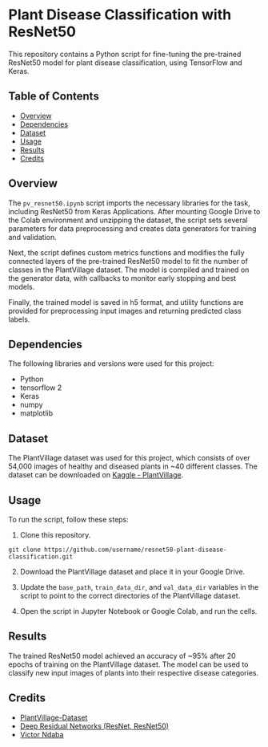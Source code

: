 # Plant Disease Classification with ResNet50

This repository contains a Python script for fine-tuning the pre-trained ResNet50 model for plant disease classification, using TensorFlow and Keras.

## Table of Contents
- [Overview](#overview)
- [Dependencies](#dependencies)
- [Dataset](#dataset)
- [Usage](#usage)
- [Results](#results)
- [Credits](#credits)

## Overview
The `pv_resnet50.ipynb` script imports the necessary libraries for the task, including ResNet50 from Keras Applications. After mounting Google Drive to the Colab environment and unzipping the dataset, the script sets several parameters for data preprocessing and creates data generators for training and validation.

Next, the script defines custom metrics functions and modifies the fully connected layers of the pre-trained ResNet50 model to fit the number of classes in the PlantVillage dataset. The model is compiled and trained on the generator data, with callbacks to monitor early stopping and best models.

Finally, the trained model is saved in h5 format, and utility functions are provided for preprocessing input images and returning predicted class labels.

## Dependencies
The following libraries and versions were used for this project:
- Python
- tensorflow 2
- Keras
- numpy
- matplotlib

## Dataset
The PlantVillage dataset was used for this project, which consists of over 54,000 images of healthy and diseased plants in ~40 different classes. The dataset can be downloaded on [Kaggle - PlantVillage](https://www.kaggle.com/datasets/abdallahalidev/plantvillage-dataset).

## Usage
To run the script, follow these steps:

1. Clone this repository.
```
git clone https://github.com/username/resnet50-plant-disease-classification.git
```

2. Download the PlantVillage dataset and place it in your Google Drive.

3. Update the `base_path`, `train_data_dir`, and `val_data_dir` variables in the script to point to the correct directories of the PlantVillage dataset.

4. Open the script in Jupyter Notebook or Google Colab, and run the cells.

## Results
The trained ResNet50 model achieved an accuracy of ~95% after 20 epochs of training on the PlantVillage dataset. The model can be used to classify new input images of plants into their respective disease categories.

## Credits
- [PlantVillage-Dataset](https://www.kaggle.com/datasets/abdallahalidev/plantvillage-dataset)
- [Deep Residual Networks (ResNet, ResNet50)](https://viso.ai/deep-learning/resnet-residual-neural-network/)
- [Victor Ndaba](https://github.com/ndaba1)
